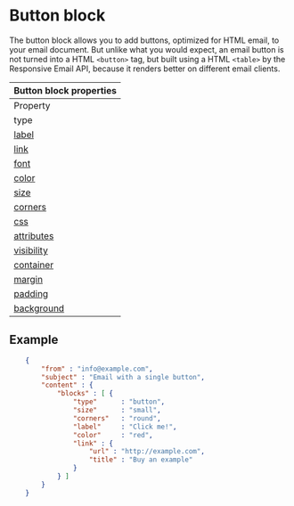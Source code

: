 # Button block

The button block allows you to add buttons, optimized for HTML email,
to your email document. But unlike what you would expect, an email
button is not turned into a HTML `<button>` tag, but built using
a HTML `<table>` by the Responsive Email API, because it renders
better on different email clients.

| Button block properties |
| --- |
| Property | Value | Desc. |
| type | "button" | Property to identify block as button |
| [label](copernica-docs:ResponsiveEmail/json/property-button-label) | _string_ | Label of the button |
| [link](copernica-docs:ResponsiveEmail/json/property-link) | _mixed_ | Link that is opened when the button is clicked |
| [font](copernica-docs:ResponsiveEmail/json/property-font) | _object_ | Font properties for the button label |
| [color](copernica-docs:ResponsiveEmail/json/property-button-color) | string | Color of a button |
| [size](copernica-docs:ResponsiveEmail/json/property-button-size) | string | Size of a button |
| [corners](copernica-docs:ResponsiveEmail/json/property-button-corners) | string | Button (rounded) corners |
| [css](copernica-docs:ResponsiveEmail/json/property-css) | _object_ | Add custom css to the button |
| [attributes](copernica-docs:ResponsiveEmail/json/property-attributes) | _object_ | Add custom HTML attributes to the button |
| [visibility](copernica-docs:ResponsiveEmail/json/property-visibility) | _object_ | Visibility based on device, client and/or receiver |
| [container](copernica-docs:ResponsiveEmail/json/property-container) | _object_ | Get access to the table cell that houses this block |
| [margin](copernica-docs:ResponsiveEmail/json/property-margin) | _mixed_ | Whitespace around the block |
| [padding](copernica-docs:ResponsiveEmail/json/property-padding) | _mixed_ | Whitespace around the block, this whitespace will have a background |
| [background](copernica-docs:ResponsiveEmail/json/property-background) | _object_ | The background of the block |

## Example

```json
    {
        "from" : "info@example.com",
        "subject" : "Email with a single button",
        "content" : {
            "blocks" : [ {
                "type"      : "button",
                "size"      : "small",
                "corners"   : "round",
                "label"     : "Click me!",
                "color"     : "red",
                "link" : {
                    "url" : "http://example.com",
                    "title" : "Buy an example"
                }
            } ]
        }
    }
```

